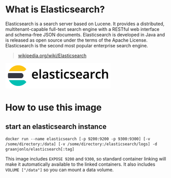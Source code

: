 # What is Elasticsearch?

Elasticsearch is a search server based on Lucene. It provides a distributed, multitenant-capable full-text search engine with a RESTful web interface and schema-free JSON documents. Elasticsearch is developed in Java and is released as open source under the terms of the Apache License. Elasticsearch is the second most popular enterprise search engine.

> [wikipedia.org/wiki/Elasticsearch](https://en.wikipedia.org/wiki/Elasticsearch)

![logo](https://raw.githubusercontent.com/docker-library/docs/master/elasticsearch/logo.png)

# How to use this image

## start an elasticsearch instance

    docker run --name elasticsearch [-p 9200:9200 -p 9300:9300] [-v /some/directory:/data] [-v /some/directory:/elasticsearch/logs] -d graanjonlo/elasticsearch[:tag]

This image includes `EXPOSE 9200` and `9300`, so standard container linking will make it automatically available to the linked containers. It also includes `VOLUME ["/data"]` so you can mount a data volume.

